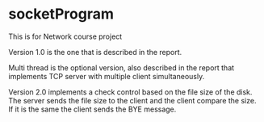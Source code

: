 # socketProgram
This is for Network course project

Version 1.0 is the one that is described in the report.

Multi thread is the optional version, also described in the report that implements TCP server with multiple client simultaneously.

Version 2.0 implements a check control based on the file size of the disk. The server sends the file size to the client and the client compare the size. If it is the same the client sends the BYE message.

